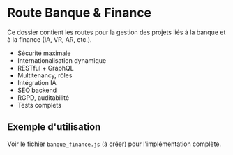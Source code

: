 # Route Banque & Finance

Ce dossier contient les routes pour la gestion des projets liés à la banque et à la finance (IA, VR, AR, etc.).

- Sécurité maximale
- Internationalisation dynamique
- RESTful + GraphQL
- Multitenancy, rôles
- Intégration IA
- SEO backend
- RGPD, auditabilité
- Tests complets

## Exemple d'utilisation
Voir le fichier `banque_finance.js` (à créer) pour l'implémentation complète.
